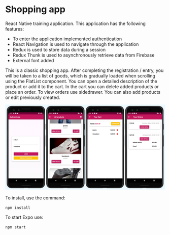 # Shopping app

React Native training application. This application has the following features:
  - To enter the application implemented authentication
  - React Navigation is used to navigate through the application
  - Redux is used to store data during a session
  - Redux Thunk is used to asynchronously retrieve data from Firebase
  - External font added
  
This is a classic shopping app. After completing the registration / entry, you will be taken to a list of goods, which is gradually loaded when scrolling using the FlatList component. You can open a detailed description of the product or add it to the cart. In the cart you can delete added products or place an order. To view orders use sidedrawer. You can also add products or edit previously created.

![App previews](shop-app.jpg)

To install, use the command:
   ```
   npm install
   ```
To start Expo use:

   ```
   npm start
   ```
